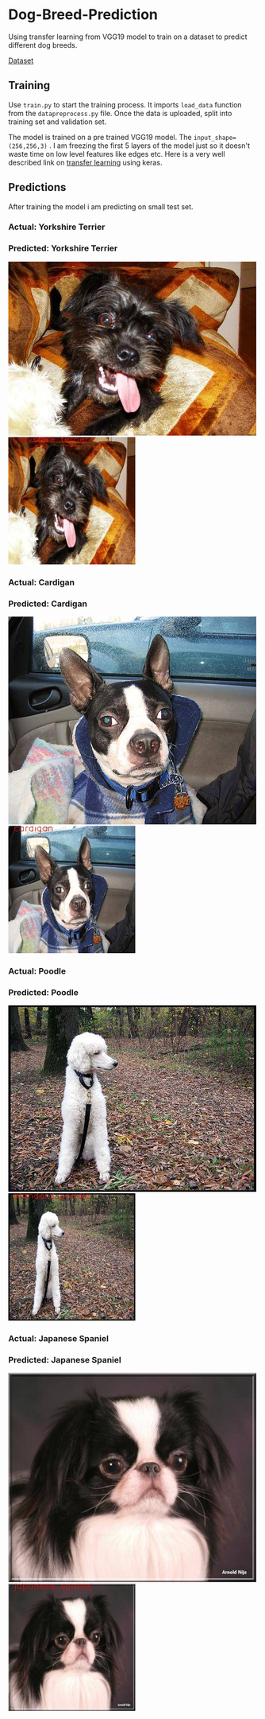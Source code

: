 # Dog-Breed-Prediction
Using transfer learning from VGG19 model to train on a dataset to predict different dog breeds.

[Dataset](https://www.kaggle.com/c/dog-breed-identification/data)

## Training
Use `train.py` to start the training process. It imports `load_data` function from the `datapreprocess.py` file.
Once the data is uploaded, split into training set and validation set.

The model is trained on a pre trained VGG19 model. The `input_shape=(256,256,3)` . I am freezing the first 5 layers of the model just so it doesn't waste time on low level features like edges etc. Here is a very well described link on [transfer learning](https://towardsdatascience.com/transfer-learning-using-keras-d804b2e04ef8) using keras.

## Predictions

After training the model i am predicting on small test set.

### Actual: Yorkshire Terrier 
### Predicted: Yorkshire Terrier

![alt text](https://github.com/raj-shah14/Dog-Breed-Prediction/blob/master/test%20set/00bbfaa5b2bff32a3dc8ce1563e484a3.jpg)
![alt text](https://github.com/raj-shah14/Dog-Breed-Prediction/blob/master/output/yorkshire_terrier_dog_7.jpg)

### Actual: Cardigan
### Predicted: Cardigan

![alt text](https://github.com/raj-shah14/Dog-Breed-Prediction/blob/master/test%20set/0b549d7b0a972428bfca5bec213ce494.jpg)
![alt text](https://github.com/raj-shah14/Dog-Breed-Prediction/blob/master/output/cardigan_dog_28.jpg)

### Actual: Poodle
### Predicted: Poodle

![alt text](https://github.com/raj-shah14/Dog-Breed-Prediction/blob/master/test%20set/00c6e480ca61e3d2da272d7b6bee0a9e.jpg)
![alt text](https://github.com/raj-shah14/Dog-Breed-Prediction/blob/master/output/standard_poodle_dog_10.jpg)

### Actual: Japanese Spaniel
### Predicted: Japanese Spaniel

![alt text](https://github.com/raj-shah14/Dog-Breed-Prediction/blob/master/test%20set/00bbbcb2bf285af6304bd4da0c10299e.jpg)
![alt text](https://github.com/raj-shah14/Dog-Breed-Prediction/blob/master/output/japanese_spaniel_dog_6.jpg)


